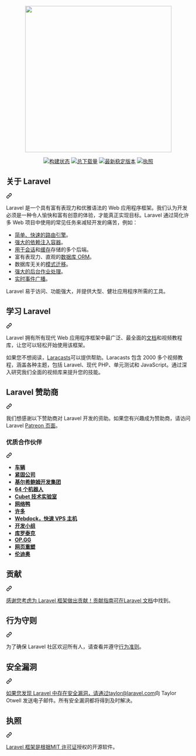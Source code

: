 <div class="Box-sc-g0xbh4-0 bJMeLZ js-snippet-clipboard-copy-unpositioned" data-hpc="true"><article class="markdown-body entry-content container-lg" itemprop="text"><p align="center" dir="auto"><a href="https://laravel.com" rel="nofollow"><img src="https://raw.githubusercontent.com/laravel/art/master/logo-lockup/5%20SVG/2%20CMYK/1%20Full%20Color/laravel-logolockup-cmyk-red.svg" width="400" style="max-width: 100%;"></a></p>
<p align="center" dir="auto">
<a href="https://travis-ci.org/laravel/framework" rel="nofollow"><img src="https://camo.githubusercontent.com/afc8d9ce7d7c242bdf0f6907993fadf92d516ca5d972fde681a148946229e219/68747470733a2f2f7472617669732d63692e6f72672f6c61726176656c2f6672616d65776f726b2e737667" alt="构建状态" data-canonical-src="https://travis-ci.org/laravel/framework.svg" style="max-width: 100%;"></a>
<a href="https://packagist.org/packages/laravel/framework" rel="nofollow"><img src="https://camo.githubusercontent.com/91036af362edff2902126888da2971bc0cc20c96c508819e79d337d69b4f7c48/68747470733a2f2f696d672e736869656c64732e696f2f7061636b61676973742f64742f6c61726176656c2f6672616d65776f726b" alt="总下载量" data-canonical-src="https://img.shields.io/packagist/dt/laravel/framework" style="max-width: 100%;"></a>
<a href="https://packagist.org/packages/laravel/framework" rel="nofollow"><img src="https://camo.githubusercontent.com/0fe6362152a14811c13798533360a37ec915ef3a28aac25c29c9acd5bc05d498/68747470733a2f2f696d672e736869656c64732e696f2f7061636b61676973742f762f6c61726176656c2f6672616d65776f726b" alt="最新稳定版本" data-canonical-src="https://img.shields.io/packagist/v/laravel/framework" style="max-width: 100%;"></a>
<a href="https://packagist.org/packages/laravel/framework" rel="nofollow"><img src="https://camo.githubusercontent.com/80fc3453b4cbea11552c37e702c957aac77113eb1b09702e2bf983370db7b4b6/68747470733a2f2f696d672e736869656c64732e696f2f7061636b61676973742f6c2f6c61726176656c2f6672616d65776f726b" alt="执照" data-canonical-src="https://img.shields.io/packagist/l/laravel/framework" style="max-width: 100%;"></a>
</p>
<div class="markdown-heading" dir="auto"><h2 tabindex="-1" class="heading-element" dir="auto"><font style="vertical-align: inherit;"><font style="vertical-align: inherit;">关于 Laravel</font></font></h2><a id="user-content-about-laravel" class="anchor" aria-label="固定链接：关于 Laravel" href="#about-laravel"><svg class="octicon octicon-link" viewBox="0 0 16 16" version="1.1" width="16" height="16" aria-hidden="true"><path d="m7.775 3.275 1.25-1.25a3.5 3.5 0 1 1 4.95 4.95l-2.5 2.5a3.5 3.5 0 0 1-4.95 0 .751.751 0 0 1 .018-1.042.751.751 0 0 1 1.042-.018 1.998 1.998 0 0 0 2.83 0l2.5-2.5a2.002 2.002 0 0 0-2.83-2.83l-1.25 1.25a.751.751 0 0 1-1.042-.018.751.751 0 0 1-.018-1.042Zm-4.69 9.64a1.998 1.998 0 0 0 2.83 0l1.25-1.25a.751.751 0 0 1 1.042.018.751.751 0 0 1 .018 1.042l-1.25 1.25a3.5 3.5 0 1 1-4.95-4.95l2.5-2.5a3.5 3.5 0 0 1 4.95 0 .751.751 0 0 1-.018 1.042.751.751 0 0 1-1.042.018 1.998 1.998 0 0 0-2.83 0l-2.5 2.5a1.998 1.998 0 0 0 0 2.83Z"></path></svg></a></div>
<p dir="auto"><font style="vertical-align: inherit;"><font style="vertical-align: inherit;">Laravel 是一个具有富有表现力和优雅语法的 Web 应用程序框架。我们认为开发必须是一种令人愉快和富有创意的体验，才能真正实现目标。Laravel 通过简化许多 Web 项目中使用的常见任务来减轻开发的痛苦，例如：</font></font></p>
<ul dir="auto">
<li><a href="https://laravel.com/docs/routing" rel="nofollow"><font style="vertical-align: inherit;"><font style="vertical-align: inherit;">简单、快速的路由引擎</font></font></a><font style="vertical-align: inherit;"><font style="vertical-align: inherit;">。</font></font></li>
<li><a href="https://laravel.com/docs/container" rel="nofollow"><font style="vertical-align: inherit;"><font style="vertical-align: inherit;">强大的依赖注入容器</font></font></a><font style="vertical-align: inherit;"><font style="vertical-align: inherit;">。</font></font></li>
<li><font style="vertical-align: inherit;"></font><a href="https://laravel.com/docs/session" rel="nofollow"><font style="vertical-align: inherit;"><font style="vertical-align: inherit;">用于会话</font></font></a><font style="vertical-align: inherit;"><font style="vertical-align: inherit;">和</font></font><a href="https://laravel.com/docs/cache" rel="nofollow"><font style="vertical-align: inherit;"><font style="vertical-align: inherit;">缓存</font></font></a><font style="vertical-align: inherit;"><font style="vertical-align: inherit;">存储的多个后端</font><font style="vertical-align: inherit;">。</font></font></li>
<li><font style="vertical-align: inherit;"><font style="vertical-align: inherit;">富有表现力、直观的</font></font><a href="https://laravel.com/docs/eloquent" rel="nofollow"><font style="vertical-align: inherit;"><font style="vertical-align: inherit;">数据库 ORM</font></font></a><font style="vertical-align: inherit;"><font style="vertical-align: inherit;">。</font></font></li>
<li><font style="vertical-align: inherit;"><font style="vertical-align: inherit;">数据库无关的</font></font><a href="https://laravel.com/docs/migrations" rel="nofollow"><font style="vertical-align: inherit;"><font style="vertical-align: inherit;">模式迁移</font></font></a><font style="vertical-align: inherit;"><font style="vertical-align: inherit;">。</font></font></li>
<li><a href="https://laravel.com/docs/queues" rel="nofollow"><font style="vertical-align: inherit;"><font style="vertical-align: inherit;">强大的后台作业处理</font></font></a><font style="vertical-align: inherit;"><font style="vertical-align: inherit;">。</font></font></li>
<li><a href="https://laravel.com/docs/broadcasting" rel="nofollow"><font style="vertical-align: inherit;"><font style="vertical-align: inherit;">实时事件广播</font></font></a><font style="vertical-align: inherit;"><font style="vertical-align: inherit;">。</font></font></li>
</ul>
<p dir="auto"><font style="vertical-align: inherit;"><font style="vertical-align: inherit;">Laravel 易于访问、功能强大，并提供大型、健壮应用程序所需的工具。</font></font></p>
<div class="markdown-heading" dir="auto"><h2 tabindex="-1" class="heading-element" dir="auto"><font style="vertical-align: inherit;"><font style="vertical-align: inherit;">学习 Laravel</font></font></h2><a id="user-content-learning-laravel" class="anchor" aria-label="固定链接：学习 Laravel" href="#learning-laravel"><svg class="octicon octicon-link" viewBox="0 0 16 16" version="1.1" width="16" height="16" aria-hidden="true"><path d="m7.775 3.275 1.25-1.25a3.5 3.5 0 1 1 4.95 4.95l-2.5 2.5a3.5 3.5 0 0 1-4.95 0 .751.751 0 0 1 .018-1.042.751.751 0 0 1 1.042-.018 1.998 1.998 0 0 0 2.83 0l2.5-2.5a2.002 2.002 0 0 0-2.83-2.83l-1.25 1.25a.751.751 0 0 1-1.042-.018.751.751 0 0 1-.018-1.042Zm-4.69 9.64a1.998 1.998 0 0 0 2.83 0l1.25-1.25a.751.751 0 0 1 1.042.018.751.751 0 0 1 .018 1.042l-1.25 1.25a3.5 3.5 0 1 1-4.95-4.95l2.5-2.5a3.5 3.5 0 0 1 4.95 0 .751.751 0 0 1-.018 1.042.751.751 0 0 1-1.042.018 1.998 1.998 0 0 0-2.83 0l-2.5 2.5a1.998 1.998 0 0 0 0 2.83Z"></path></svg></a></div>
<p dir="auto"><font style="vertical-align: inherit;"><font style="vertical-align: inherit;">Laravel 拥有所有现代 Web 应用程序框架中最广泛、最全面的</font></font><a href="https://laravel.com/docs" rel="nofollow"><font style="vertical-align: inherit;"><font style="vertical-align: inherit;">文档</font></font></a><font style="vertical-align: inherit;"><font style="vertical-align: inherit;">和视频教程库，让您可以轻松开始使用该框架。</font></font></p>
<p dir="auto"><font style="vertical-align: inherit;"><font style="vertical-align: inherit;">如果您不想阅读，</font></font><a href="https://laracasts.com" rel="nofollow"><font style="vertical-align: inherit;"><font style="vertical-align: inherit;">Laracasts</font></font></a><font style="vertical-align: inherit;"><font style="vertical-align: inherit;">可以提供帮助。Laracasts 包含 2000 多个视频教程，涵盖各种主题，包括 Laravel、现代 PHP、单元测试和 JavaScript。通过深入研究我们全面的视频库来提升您的技能。</font></font></p>
<div class="markdown-heading" dir="auto"><h2 tabindex="-1" class="heading-element" dir="auto"><font style="vertical-align: inherit;"><font style="vertical-align: inherit;">Laravel 赞助商</font></font></h2><a id="user-content-laravel-sponsors" class="anchor" aria-label="永久链接：Laravel 赞助商" href="#laravel-sponsors"><svg class="octicon octicon-link" viewBox="0 0 16 16" version="1.1" width="16" height="16" aria-hidden="true"><path d="m7.775 3.275 1.25-1.25a3.5 3.5 0 1 1 4.95 4.95l-2.5 2.5a3.5 3.5 0 0 1-4.95 0 .751.751 0 0 1 .018-1.042.751.751 0 0 1 1.042-.018 1.998 1.998 0 0 0 2.83 0l2.5-2.5a2.002 2.002 0 0 0-2.83-2.83l-1.25 1.25a.751.751 0 0 1-1.042-.018.751.751 0 0 1-.018-1.042Zm-4.69 9.64a1.998 1.998 0 0 0 2.83 0l1.25-1.25a.751.751 0 0 1 1.042.018.751.751 0 0 1 .018 1.042l-1.25 1.25a3.5 3.5 0 1 1-4.95-4.95l2.5-2.5a3.5 3.5 0 0 1 4.95 0 .751.751 0 0 1-.018 1.042.751.751 0 0 1-1.042.018 1.998 1.998 0 0 0-2.83 0l-2.5 2.5a1.998 1.998 0 0 0 0 2.83Z"></path></svg></a></div>
<p dir="auto"><font style="vertical-align: inherit;"><font style="vertical-align: inherit;">我们想感谢以下赞助商对 Laravel 开发的资助。如果您有兴趣成为赞助商，请访问 Laravel </font></font><a href="https://patreon.com/taylorotwell" rel="nofollow"><font style="vertical-align: inherit;"><font style="vertical-align: inherit;">Patreon 页面</font></font></a><font style="vertical-align: inherit;"><font style="vertical-align: inherit;">。</font></font></p>
<div class="markdown-heading" dir="auto"><h3 tabindex="-1" class="heading-element" dir="auto"><font style="vertical-align: inherit;"><font style="vertical-align: inherit;">优质合作伙伴</font></font></h3><a id="user-content-premium-partners" class="anchor" aria-label="永久链接：高级合作伙伴" href="#premium-partners"><svg class="octicon octicon-link" viewBox="0 0 16 16" version="1.1" width="16" height="16" aria-hidden="true"><path d="m7.775 3.275 1.25-1.25a3.5 3.5 0 1 1 4.95 4.95l-2.5 2.5a3.5 3.5 0 0 1-4.95 0 .751.751 0 0 1 .018-1.042.751.751 0 0 1 1.042-.018 1.998 1.998 0 0 0 2.83 0l2.5-2.5a2.002 2.002 0 0 0-2.83-2.83l-1.25 1.25a.751.751 0 0 1-1.042-.018.751.751 0 0 1-.018-1.042Zm-4.69 9.64a1.998 1.998 0 0 0 2.83 0l1.25-1.25a.751.751 0 0 1 1.042.018.751.751 0 0 1 .018 1.042l-1.25 1.25a3.5 3.5 0 1 1-4.95-4.95l2.5-2.5a3.5 3.5 0 0 1 4.95 0 .751.751 0 0 1-.018 1.042.751.751 0 0 1-1.042.018 1.998 1.998 0 0 0-2.83 0l-2.5 2.5a1.998 1.998 0 0 0 0 2.83Z"></path></svg></a></div>
<ul dir="auto">
<li><strong><a href="https://vehikl.com/" rel="nofollow"><font style="vertical-align: inherit;"><font style="vertical-align: inherit;">车辆</font></font></a></strong></li>
<li><strong><a href="https://tighten.co" rel="nofollow"><font style="vertical-align: inherit;"><font style="vertical-align: inherit;">紧固公司</font></font></a></strong></li>
<li><strong><a href="https://kirschbaumdevelopment.com" rel="nofollow"><font style="vertical-align: inherit;"><font style="vertical-align: inherit;">基尔希鲍姆开发集团</font></font></a></strong></li>
<li><strong><a href="https://64robots.com" rel="nofollow"><font style="vertical-align: inherit;"><font style="vertical-align: inherit;">64 个机器人</font></font></a></strong></li>
<li><strong><a href="https://cubettech.com" rel="nofollow"><font style="vertical-align: inherit;"><font style="vertical-align: inherit;">Cubet 技术实验室</font></font></a></strong></li>
<li><strong><a href="https://cyber-duck.co.uk" rel="nofollow"><font style="vertical-align: inherit;"><font style="vertical-align: inherit;">网络鸭</font></font></a></strong></li>
<li><strong><a href="https://www.many.co.uk" rel="nofollow"><font style="vertical-align: inherit;"><font style="vertical-align: inherit;">许多</font></font></a></strong></li>
<li><strong><a href="https://www.webdock.io/en" rel="nofollow"><font style="vertical-align: inherit;"><font style="vertical-align: inherit;">Webdock，快速 VPS 主机</font></font></a></strong></li>
<li><strong><a href="https://devsquad.com" rel="nofollow"><font style="vertical-align: inherit;"><font style="vertical-align: inherit;">开发小组</font></font></a></strong></li>
<li><strong><a href="https://www.curotec.com/services/technologies/laravel/" rel="nofollow"><font style="vertical-align: inherit;"><font style="vertical-align: inherit;">库罗泰克</font></font></a></strong></li>
<li><strong><a href="https://op.gg" rel="nofollow"><font style="vertical-align: inherit;"><font style="vertical-align: inherit;">OP.GG</font></font></a></strong></li>
<li><strong><a href="https://webreinvent.com/?utm_source=laravel&amp;utm_medium=github&amp;utm_campaign=patreon-sponsors" rel="nofollow"><font style="vertical-align: inherit;"><font style="vertical-align: inherit;">网页重塑</font></font></a></strong></li>
<li><strong><a href="https://lendio.com" rel="nofollow"><font style="vertical-align: inherit;"><font style="vertical-align: inherit;">伦迪奥</font></font></a></strong></li>
</ul>
<div class="markdown-heading" dir="auto"><h2 tabindex="-1" class="heading-element" dir="auto"><font style="vertical-align: inherit;"><font style="vertical-align: inherit;">贡献</font></font></h2><a id="user-content-contributing" class="anchor" aria-label="永久链接：贡献" href="#contributing"><svg class="octicon octicon-link" viewBox="0 0 16 16" version="1.1" width="16" height="16" aria-hidden="true"><path d="m7.775 3.275 1.25-1.25a3.5 3.5 0 1 1 4.95 4.95l-2.5 2.5a3.5 3.5 0 0 1-4.95 0 .751.751 0 0 1 .018-1.042.751.751 0 0 1 1.042-.018 1.998 1.998 0 0 0 2.83 0l2.5-2.5a2.002 2.002 0 0 0-2.83-2.83l-1.25 1.25a.751.751 0 0 1-1.042-.018.751.751 0 0 1-.018-1.042Zm-4.69 9.64a1.998 1.998 0 0 0 2.83 0l1.25-1.25a.751.751 0 0 1 1.042.018.751.751 0 0 1 .018 1.042l-1.25 1.25a3.5 3.5 0 1 1-4.95-4.95l2.5-2.5a3.5 3.5 0 0 1 4.95 0 .751.751 0 0 1-.018 1.042.751.751 0 0 1-1.042.018 1.998 1.998 0 0 0-2.83 0l-2.5 2.5a1.998 1.998 0 0 0 0 2.83Z"></path></svg></a></div>
<p dir="auto"><font style="vertical-align: inherit;"></font><a href="https://laravel.com/docs/contributions" rel="nofollow"><font style="vertical-align: inherit;"><font style="vertical-align: inherit;">感谢您考虑为 Laravel 框架做出贡献！贡献指南可在Laravel 文档</font></font></a><font style="vertical-align: inherit;"><font style="vertical-align: inherit;">中找到</font><font style="vertical-align: inherit;">。</font></font></p>
<div class="markdown-heading" dir="auto"><h2 tabindex="-1" class="heading-element" dir="auto"><font style="vertical-align: inherit;"><font style="vertical-align: inherit;">行为守则</font></font></h2><a id="user-content-code-of-conduct" class="anchor" aria-label="永久链接：行为准则" href="#code-of-conduct"><svg class="octicon octicon-link" viewBox="0 0 16 16" version="1.1" width="16" height="16" aria-hidden="true"><path d="m7.775 3.275 1.25-1.25a3.5 3.5 0 1 1 4.95 4.95l-2.5 2.5a3.5 3.5 0 0 1-4.95 0 .751.751 0 0 1 .018-1.042.751.751 0 0 1 1.042-.018 1.998 1.998 0 0 0 2.83 0l2.5-2.5a2.002 2.002 0 0 0-2.83-2.83l-1.25 1.25a.751.751 0 0 1-1.042-.018.751.751 0 0 1-.018-1.042Zm-4.69 9.64a1.998 1.998 0 0 0 2.83 0l1.25-1.25a.751.751 0 0 1 1.042.018.751.751 0 0 1 .018 1.042l-1.25 1.25a3.5 3.5 0 1 1-4.95-4.95l2.5-2.5a3.5 3.5 0 0 1 4.95 0 .751.751 0 0 1-.018 1.042.751.751 0 0 1-1.042.018 1.998 1.998 0 0 0-2.83 0l-2.5 2.5a1.998 1.998 0 0 0 0 2.83Z"></path></svg></a></div>
<p dir="auto"><font style="vertical-align: inherit;"><font style="vertical-align: inherit;">为了确保 Laravel 社区欢迎所有人，请查看并遵守</font></font><a href="https://laravel.com/docs/contributions#code-of-conduct" rel="nofollow"><font style="vertical-align: inherit;"><font style="vertical-align: inherit;">行为准则</font></font></a><font style="vertical-align: inherit;"><font style="vertical-align: inherit;">。</font></font></p>
<div class="markdown-heading" dir="auto"><h2 tabindex="-1" class="heading-element" dir="auto"><font style="vertical-align: inherit;"><font style="vertical-align: inherit;">安全漏洞</font></font></h2><a id="user-content-security-vulnerabilities" class="anchor" aria-label="永久链接：安全漏洞" href="#security-vulnerabilities"><svg class="octicon octicon-link" viewBox="0 0 16 16" version="1.1" width="16" height="16" aria-hidden="true"><path d="m7.775 3.275 1.25-1.25a3.5 3.5 0 1 1 4.95 4.95l-2.5 2.5a3.5 3.5 0 0 1-4.95 0 .751.751 0 0 1 .018-1.042.751.751 0 0 1 1.042-.018 1.998 1.998 0 0 0 2.83 0l2.5-2.5a2.002 2.002 0 0 0-2.83-2.83l-1.25 1.25a.751.751 0 0 1-1.042-.018.751.751 0 0 1-.018-1.042Zm-4.69 9.64a1.998 1.998 0 0 0 2.83 0l1.25-1.25a.751.751 0 0 1 1.042.018.751.751 0 0 1 .018 1.042l-1.25 1.25a3.5 3.5 0 1 1-4.95-4.95l2.5-2.5a3.5 3.5 0 0 1 4.95 0 .751.751 0 0 1-.018 1.042.751.751 0 0 1-1.042.018 1.998 1.998 0 0 0-2.83 0l-2.5 2.5a1.998 1.998 0 0 0 0 2.83Z"></path></svg></a></div>
<p dir="auto"><font style="vertical-align: inherit;"></font><a href="mailto:taylor@laravel.com"><font style="vertical-align: inherit;"><font style="vertical-align: inherit;">如果您发现 Laravel 中存在安全漏洞，请通过taylor@laravel.com</font></font></a><font style="vertical-align: inherit;"><font style="vertical-align: inherit;">向 Taylor Otwell 发送电子邮件</font><font style="vertical-align: inherit;">。所有安全漏洞都将得到及时解决。</font></font></p>
<div class="markdown-heading" dir="auto"><h2 tabindex="-1" class="heading-element" dir="auto"><font style="vertical-align: inherit;"><font style="vertical-align: inherit;">执照</font></font></h2><a id="user-content-license" class="anchor" aria-label="永久链接：许可证" href="#license"><svg class="octicon octicon-link" viewBox="0 0 16 16" version="1.1" width="16" height="16" aria-hidden="true"><path d="m7.775 3.275 1.25-1.25a3.5 3.5 0 1 1 4.95 4.95l-2.5 2.5a3.5 3.5 0 0 1-4.95 0 .751.751 0 0 1 .018-1.042.751.751 0 0 1 1.042-.018 1.998 1.998 0 0 0 2.83 0l2.5-2.5a2.002 2.002 0 0 0-2.83-2.83l-1.25 1.25a.751.751 0 0 1-1.042-.018.751.751 0 0 1-.018-1.042Zm-4.69 9.64a1.998 1.998 0 0 0 2.83 0l1.25-1.25a.751.751 0 0 1 1.042.018.751.751 0 0 1 .018 1.042l-1.25 1.25a3.5 3.5 0 1 1-4.95-4.95l2.5-2.5a3.5 3.5 0 0 1 4.95 0 .751.751 0 0 1-.018 1.042.751.751 0 0 1-1.042.018 1.998 1.998 0 0 0-2.83 0l-2.5 2.5a1.998 1.998 0 0 0 0 2.83Z"></path></svg></a></div>
<p dir="auto"><font style="vertical-align: inherit;"></font><a href="https://opensource.org/licenses/MIT" rel="nofollow"><font style="vertical-align: inherit;"><font style="vertical-align: inherit;">Laravel 框架是根据MIT 许可证</font></font></a><font style="vertical-align: inherit;"><font style="vertical-align: inherit;">授权的开源软件</font><font style="vertical-align: inherit;">。</font></font></p>
</article></div>
